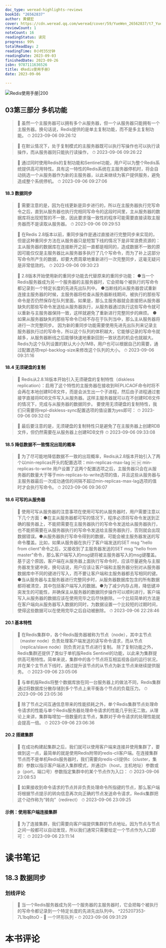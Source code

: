 ```yaml
---
doc_type: weread-highlights-reviews
bookId: "26562837"
author: 黄健宏
cover: https://cdn.weread.qq.com/weread/cover/59/YueWen_26562837/t7_YueWen_26562837.jpg
reviewCount: 1
noteCount: 16
readingStatus: 读完
progress: 99%
totalReadDay: 2
readingTime: 0小时35分钟
readingDate: 2023-09-03
finishedDate: 2023-09-26
isbn: 9787111636526
title: 《Redis使用手册》
date: 2023-09-06

---
```


![ Redis使用手册|200](https://cdn.weread.qq.com/weread/cover/59/YueWen_26562837/t7_YueWen_26562837.jpg)


## 03第三部分 多机功能

> 📌 虽然一个主服务器可以拥有多个从服务器，但一个从服务器只能拥有一个主服务器。换句话说，Redis提供的是单主复制功能，而不是多主复制功能。 
> ⏱ 2023-09-06 09:26:12 

> 📌 在默认情况下，处于复制模式的主服务器既可以执行写操作也可以执行读操作，而从服务器则只能执行读操作， 
> ⏱ 2023-09-06 09:26:22 

> 📌 通过同时使用Redis的复制功能和Sentinel功能，用户可以为整个Redis系统提供高可用特性。具有这一特性的Redis系统在主服务器停机时，将会自动挑选一个从服务器作为新的主服务器，以此来继续为客户提供服务，避免造成整个系统停机。 
> ⏱ 2023-09-06 09:27:06 

#### 18.3 数据同步

> 📌 需要注意的是，因为在线更新是异步进行的，所以在主服务器执行完写命令之后，直到从服务器也执行完相同写命令的这段时间里，主从服务器的数据库将出现短暂的不一致，因此要求强一致性的程序可能需要直接读取主服务器而不是读取从服务器。 
> ⏱ 2023-09-06 09:29:53 

> 📌 在Redis 2.8版本以前，重同步操作是通过直接进行完整同步来实现的，但是这种重同步方法在从服务器只是短暂下线的情况下是非常浪费资源的：主从服务器的数据库在连接断开之前一直都是相同的，造成数据不一致的原因可能仅仅是主服务器比从服务器多执行了几个写命令，而为了补上这部分写命令所产生的数据，却要大费周章地重新进行一次完整同步，这毫无疑问是非常低效的。 
> ⏱ 2023-09-06 09:30:23 

> 📌 2.8版本开始使用新的重同步功能去代替原来的重同步功能：
●当一个Redis服务器成为另一个服务器的主服务器时，它会把每个被执行的写命令都记录到一个特定长度的先进先出队列中。
●当断线的从服务器尝试重新连接主服务器的时候，主服务器将检查从服务器断线期间，被执行的那些写命令是否仍然保存在队列里面。如果是，那么主服务器就会直接把从服务器缺失的那些写命令发送给从服务器执行，从服务器通过执行这些写命令就可以重新与主服务器保持一致，这样就避免了重新进行完整同步的麻烦。
●如果从服务器缺失的那些写命令已经不存在于队列当中，那么主从服务器将进行一次完整同步。
因为新的重同步功能需要使用先进先出队列来记录主服务器执行过的写命令，所以这个队列的体积越大，它能够记录的写命令就越多，从服务器断线之后能够快速地重新回到一致状态的机会也就越大。Redis为这个队列设置的默认大小为1MB，用户也可以根据自己的需要，通过配置选项repl-backlog-size来修改这个队列的大小。 
> ⏱ 2023-09-06 09:31:16 

#### 18.4 无须硬盘的复制

> 📌 Redis从2.8.18版本开始引入无须硬盘的复制特性（diskless replication）：启用了这个特性的主服务器在接收到REPLICAOF命令时将不会再在本地创建RDB文件，而是会派生出一个子进程，然后由子进程通过套接字直接将RDB文件写入从服务器。这样主服务器就可以在不创建RDB文件的情况下，完成与从服务器的数据同步。
要使用无须硬盘的复制特性，我们只需要将repl-diskless-sync配置选项的值设置为yes即可： 
> ⏱ 2023-09-06 09:32:02 

> 📌 最后要注意的是，无须硬盘的复制特性只是避免了在主服务器上创建RDB文件，但仍然需要在从服务器上创建RDB文件 
> ⏱ 2023-09-06 09:33:08 

#### 18.5 降低数据不一致情况出现的概率

> 📌 为了尽可能地降低数据不一致的出现概率，Redis从2.8版本开始引入了两个以min-replicas开头的配置选项：
​​​​​​​​​ min-replicas-max-lag <seconds>￼ ￼ ​​​​​​​min-replicas-to-write <numbers>​​
用户设置了这两个配置选项之后，主服务器只会在从服务器的数量大于等于min-replicas-to-write选项的值，并且这些从服务器与主服务器最后一次成功通信的间隔不超过min-replicas-max-lag选项的值时才会执行写命令。 
> ⏱ 2023-09-06 09:36:07 

#### 18.6 可写的从服务器

> 📌 使用可写从服务器的注意事项在使用可写的从服务器时，用户需要注意以下几个方面：●在主从服务器都可写的情况下，程序必须将写命令发送到正确的服务器上，不能把需要在主服务器执行的写命令发送给从服务器执行，也不能把需要在从服务器执行的写命令发送给主服务器执行，否则就会出现数据错误。●从服务器执行写命令得到的数据，可能会被主服务器发送的写命令覆盖。比如，如果从服务器在执行了客户端发送的SET msg "hello from client"命令之后，又接收到了主服务器发送的SET msg "hello from master"命令，那么客户端写入的msg键将被主服务器写入的msg键覆盖。基于这个原因，客户端在从服务器上面执行写命令时，应该尽量避免与主服务器发生键冲突，换句话说，用户应该让客户端和主服务器分别对从服务器数据库中不同的键进行写入，而不要让客户端和主服务器都去写相同的键。●当从服务器与主服务器进行完整同步时，从服务器数据库包含的所有数据都将被清空，其中包括客户端写入的数据。●为了减少内存占用，降低键冲突发生的可能性，并确保主从服务器的数据同步操作可以顺利进行，客户端写入从服务器的数据应该在使用完毕之后尽快删除。一个比较简单的方法是在客户端向从服务器写入数据的同时，为数据设置一个比较短的过期时间，使得这些数据可以在使用完毕之后自动被删除。 
> ⏱ 2023-09-06 22:28:46 

#### 20.1 基本特性

> 📌 在Redis集群中，各个Redis服务器被称为节点（node），其中主节点（master node）负责处理客户端发送的读写命令请求，而从节点（replica/slave node）则负责对主节点进行复制。
除了复制功能之外，Redis集群还提供了类似于单机版Redis Sentinel的功能，以此来为集群提供高可用特性。简单来说，集群中的各个节点将互相监视各自的运行状况，并在某个主节点下线时，通过提升该节点的从节点为新主节点来继续提供服务。 
> ⏱ 2023-09-06 23:05:06 

> 📌 与单机版Redis将整个数据库放在同一台服务器上的做法不同，Redis集群通过将数据库分散存储到多个节点上来平衡各个节点的负载压力。 
> ⏱ 2023-09-06 23:05:36 

> 📌 除了节点之间互通信息带来的性能损耗之外，单个Redis集群节点处理命令请求的性能与单个Redis服务器处理命令请求的性能几乎别无二致。从理论上来讲，集群每增加一倍数量的主节点，集群对于命令请求的处理性能就会提高一倍。 
> ⏱ 2023-09-06 23:06:36 

#### 20.2 搭建集群

> 📌 在成功构建起集群之后，我们就可以使用客户端来连接并使用集群了，要做到这一点，最简单的就是使用Redis附带的redis-cli客户端。在连接集群节点而不是单机Redis服务器时，我们需要向redis-cli提供c（cluster，集群）参数以指示客户端进入集群模式，并通过h（host，主机地址）参数或p（port，端口号）参数指定集群中的某个节点作为入口： 
> ⏱ 2023-09-06 23:08:53 

> 📌 如果接收到命令请求的节点并非负责处理命令所指键的节点，那么客户端将根据节点提示的转向信息再次向正确的节点发送命令请求，Redis集群把这个动作称为“转向”（redirect） 
> ⏱ 2023-09-06 23:09:25 

#### 示例：使用客户端连接集群

> 📌 为了连接集群，我们需要向客户端提供集群的节点地址。因为节点与节点之间一般都可以自动发现，所以我们通常只需要给定一个节点作为入口即可： 
> ⏱ 2023-09-06 23:11:14 


# 读书笔记

## 18.3 数据同步

### 划线评论
> 📌 当一个Redis服务器成为另一个服务器的主服务器时，它会把每个被执行的写命令都记录到一个特定长度的先进先出队列中。  ^225207353-7L1bq8toO
    - 💭 一个环形队列
    - ⏱ 2023-09-06 09:31:29
   

# 本书评论
